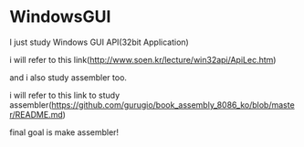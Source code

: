 # WindowsGUI

I just study Windows GUI API(32bit Application)

i will refer to this link(http://www.soen.kr/lecture/win32api/ApiLec.htm)

and i also study assembler too.

i will refer to this link to study assembler(https://github.com/gurugio/book_assembly_8086_ko/blob/master/README.md)

final goal is make assembler!
